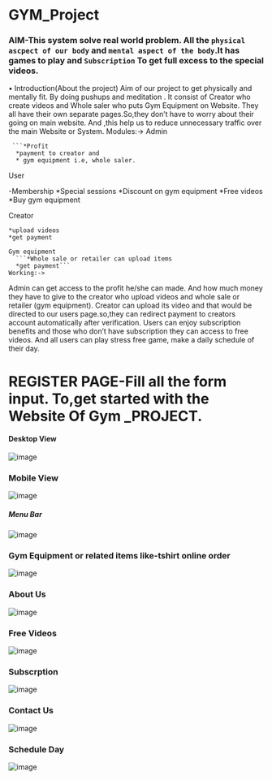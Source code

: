 # GYM_Project
### AIM-This system solve real world problem. All the ```physical ascpect of our body``` and ```mental aspect of the body```.It has games to play and ```Subscription``` To get full excess to the special videos.
•	Introduction(About the project)
 Aim of our project to get physically and mentally fit. By doing pushups and meditation . It consist of Creator who create videos and Whole saler  who puts Gym Equipment on Website. They all have their own separate pages.So,they don’t have to worry about their going on main website. And ,this help us to reduce unnecessary traffic over the main Website or System.
Modules:->
Admin

	 ```*Profit
      *payment to creator and
      * gym equipment i.e, whole saler.
User

  -Membership
		*Special sessions
  *Discount on gym equipment
	*Free videos
	*Buy gym equipment
  

  Creator

	*upload videos
	*get payment
  ```
Gym equipment
	```*Whole sale or retailer can upload items
	*get payment```
Working:->
```
Admin can get access to the profit he/she can made. And how much money they have to give to the creator who upload videos and whole sale or retailer (gym equipment).
Creator can upload its video and that would be directed to our users page.so,they can redirect payment to creators account automatically after verification.
Users can enjoy subscription benefits and those who don’t have subscription they can access to free videos. And all users can play stress free game, make a daily schedule of their day.




# REGISTER PAGE-Fill all the form input. To,get started with the Website Of Gym _PROJECT.
#### Desktop View
![image](https://user-images.githubusercontent.com/48389944/132118539-7e221611-192f-442a-b970-733af8b42c41.png)



### Mobile View
![image](https://user-images.githubusercontent.com/48389944/132118965-1bde63ba-4fac-46b2-9202-6d78d157f0cd.png)
##### Menu Bar
![image](https://user-images.githubusercontent.com/48389944/132118980-14563682-2555-4cb8-bfdf-6b6070d0f550.png)
### Gym Equipment or related items like-tshirt online order
![image](https://user-images.githubusercontent.com/48389944/132119109-37f7ea7f-1599-4d7b-92dc-24853434ac32.png)
### About Us
![image](https://user-images.githubusercontent.com/48389944/132119143-1c4a13cc-45e6-4ec7-85f4-7e1f66bf4faf.png)

### Free Videos
![image](https://user-images.githubusercontent.com/48389944/132119187-8e335781-e016-4cba-baa9-191fd356764d.png)



### Subscrption
![image](https://user-images.githubusercontent.com/48389944/132119220-1b9334b8-fa0a-4cd0-9e16-e4a2097d663a.png)



### Contact Us
![image](https://user-images.githubusercontent.com/48389944/132119245-7b81f6da-9fe5-4357-8c18-bb9f3b769a0a.png)



### Schedule Day
![image](https://user-images.githubusercontent.com/48389944/132119269-d151b0dc-1c54-42f5-a055-39de460ed7aa.png)

